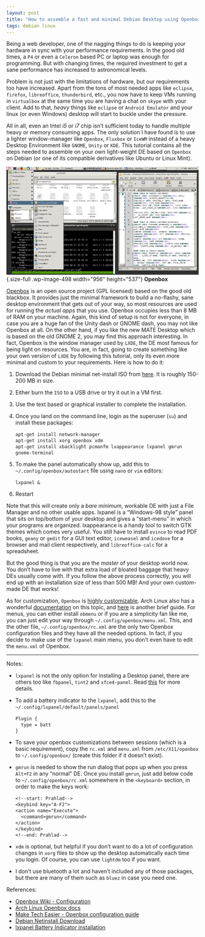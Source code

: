 ```yaml
---
layout: post
title: "How to assemble a fast and minimal Debian Desktop using Openbox"
tags: debian linux
---
```


Being a web developer, one of the nagging things to do is keeping your hardware in sync with your performance requirements. In the good old times, a `P4` or even a `Celeron` based PC or laptop was enough for programming. But with changing times, the required investment to get a sane performance has increased to astronomical levels.<!--more-->

Problem is not just with the limitations of hardware, but our requirements too have increased. Apart from the tons of most needed apps like `eclipse`, `firefox`, `libreoffice`, `thunderbird`, etc., you now have to keep VMs running in `virtualbox` at the same time you are having a chat on `skype` with your client. Add to that, *heavy* things like `eclipse` or `Android Emulator` and your linux (or even Windows) desktop will start to buckle under the pressure.

All in all, even an Intel *i5* or *i7* chip isn’t sufficient today to handle multiple heavy or memory consuming apps. The only solution I have found is to use a lighter window-manager like `Openbox`, `Fluxbox` or `IceWM` instead of a heavy Desktop Environment like `GNOME`, `Unity` or `KDE`. This tutorial contains all the steps needed to assemble on your own light-weight DE based on `Openbox` on Debian (or one of its compatible derivatives like Ubuntu or Linux Mint).

![Openbox](/uploads/2016/02/openbox.png){.size-full .wp-image-498 width="956" height="537"} **Openbox**

[Openbox](http://openbox.org) is an open source project (GPL licensed) based on the good old blackbox. It provides just the minimal framework to build a no-flashy, sane desktop environment that gets out of your way, so most resources are used for running the *actual apps* that you use. Openbox occupies less than 8 MB of RAM on your machine. Again, this kind of setup is not for everyone, in case you are a huge fan of the Unity dash or GNOME dash, you may not like Openbox at all. On the other hand, if you like the new MATE Desktop which is based on the old GNOME 2, you may find this approach interesting. In fact, Openbox is the window manager used by `LXDE`, the DE most famous for being light on resources. You are, in fact, going to create something like your own version of `LXDE` by following this tutorial, only its even more minimal and custom to your requirements. Here is how to do it:

1.  Download the Debian minimal net-install ISO from [here](https://www.debian.org/CD/netinst/). It is roughly 150-200 MB in size.
2.  Either burn the `ISO` to a USB drive or try it out in a VM first.
3.  Use the text based or graphical installer to complete the installation.
4.  Once you land on the command line, login as the superuser (`su`) and install these packages:

		apt-get install network-manager
		apt-get install xorg openbox xdm
		apt-get install xbacklight pcmanfm lxappearance lxpanel gmrun gnome-terminal

5.  To make the panel automatically show up, add this to `~/.config/openbox/autostart` file using `nano` or `vim` editors:

		lxpanel &

6.  Restart

Note that this will create only a *bare minimum*, workable DE with just a File Manager and no other usable apps. lxpanel is a “Windows-98 style” panel that sits on top/bottom of your desktop and gives a “start-menu” in which your programs are organized. lxappearance is a handy tool to switch GTK themes which comes very useful. You still have to install `evince` to read PDF books, `geany` or `gedit` for a GUI text editor, `iceweasel` and `icedove` for a browser and mail client respectively, and `libreoffice-calc` for a spreadsheet.

But the good thing is that you are the *master* of your desktop world now. You don’t have to live with that extra load of bloated baggage that heavy DEs usually come with. If you follow the above process correctly, you will end up with an installation size of less than 500 MB! And your own custom-made DE that works!

As for customization, `Openbox` is [highly customizable](http://openbox.org/wiki/Help:Configuration). Arch Linux also has a wonderful [documentation](https://wiki.archlinux.org/index.php/openbox) on this topic, and [here](https://www.maketecheasier.com/configure-andcustomize-openbox/) is another brief guide. For menus, you can either install `obmenu` or if you are a simplicity fan like me, you can just edit your way through `~/.config/openbox/menu.xml`. This, and the other file, `~/.config/openbox/rc.xml` are the only two Openbox configuration files and they have all the needed options. In fact, if you decide to make use of the `lxpanel` main menu, you don’t even have to edit the `menu.xml` of Openbox.

------------------------------------------------------------------------

Notes:

-   `lxpanel` is not the only option for installing a Desktop panel, there are others too like `fbpanel`, `tint2` and `xfce4-panel`. Read [this](https://www.maketecheasier.com/configure-andcustomize-openbox/) for more details.
-   To add a battery indicator to the `lxpanel`, add this to the `~/.config/lxpanel/default/panels/panel`

		Plugin {
		  type = batt
		}

-   To save your openbox customizations between sessions (which is a basic requirement), copy the `rc.xml` and `menu.xml` from `/etc/X11/openbox` to `~/.config/openbox/` (create this folder if it doesn’t exist).
-   `gmrun` is needed to show the run dialog that pops up when you press `Alt+F2` in any “normal” DE. Once you install `gmrun`, just add below code to `~/.config/openbox/rc.xml` somewhere in the `<keyboard>` section, in order to make the keys work:

		<!--start: Prahlad-->
		<keybind key="A-F2">
		<action name="Execute">
		  <command>gmrun</command>
		</action>
		</keybind>
		<!--end: Prahlad-->

-   `xdm` is optional, but helpful if you don’t want to do a lot of configuration changes in `xorg` files to show up the desktop automatically each time you login. Of course, you can use `lightdm` too if you want.
-   I don’t use bluetooth a lot and haven’t included any of those packages, but there are many of them such as `bluez` in case you need one.

References:

-   [Openbox Wiki - Configuration](http://openbox.org/wiki/Help:Configuration)
-   [Arch Linux Openbox docs](https://wiki.archlinux.org/index.php/openbox)
-   [Make Tech Easier - Openbox configuration guide](https://www.maketecheasier.com/configure-andcustomize-openbox/)
-   [Debian Netinstall Download](https://www.debian.org/CD/netinst/)
-   [lxpanel Battery Indicator installation](https://bbs.archlinux.org/viewtopic.php?id=156272)
